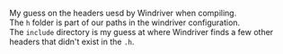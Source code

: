 My guess on the headers uesd by Windriver when compiling.  
The `h` folder is part of our paths in the windriver configuration.  
The `include` directory is my guess at where Windriver finds a few other headers that didn't exist in the `.h`.  

